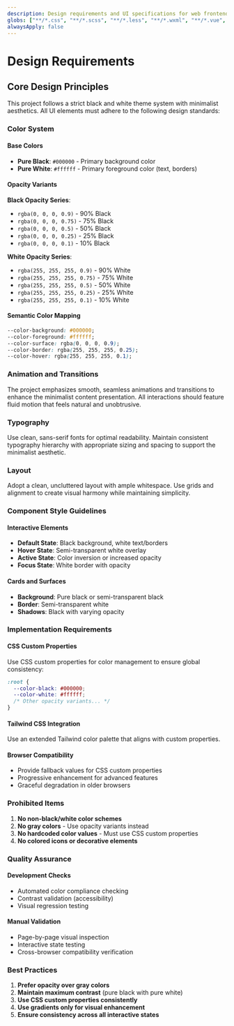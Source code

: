 ```yaml
---
description: Design requirements and UI specifications for web frontend and mini-program pages
globs: ["**/*.css", "**/*.scss", "**/*.less", "**/*.wxml", "**/*.vue", "**/*.jsx", "**/*.tsx"]
alwaysApply: false
---
```


# Design Requirements

## Core Design Principles

This project follows a strict black and white theme system with minimalist aesthetics. All UI elements must adhere to the following design standards:

### Color System

#### Base Colors
- **Pure Black**: `#000000` - Primary background color
- **Pure White**: `#ffffff` - Primary foreground color (text, borders)

#### Opacity Variants
**Black Opacity Series**:
- `rgba(0, 0, 0, 0.9)` - 90% Black
- `rgba(0, 0, 0, 0.75)` - 75% Black  
- `rgba(0, 0, 0, 0.5)` - 50% Black
- `rgba(0, 0, 0, 0.25)` - 25% Black
- `rgba(0, 0, 0, 0.1)` - 10% Black

**White Opacity Series**:
- `rgba(255, 255, 255, 0.9)` - 90% White
- `rgba(255, 255, 255, 0.75)` - 75% White
- `rgba(255, 255, 255, 0.5)` - 50% White
- `rgba(255, 255, 255, 0.25)` - 25% White
- `rgba(255, 255, 255, 0.1)` - 10% White

#### Semantic Color Mapping
```css
--color-background: #000000;
--color-foreground: #ffffff;
--color-surface: rgba(0, 0, 0, 0.9);
--color-border: rgba(255, 255, 255, 0.25);
--color-hover: rgba(255, 255, 255, 0.1);
```

### Animation and Transitions

The project emphasizes smooth, seamless animations and transitions to enhance the minimalist content presentation. All interactions should feature fluid motion that feels natural and unobtrusive.

### Typography

Use clean, sans-serif fonts for optimal readability. Maintain consistent typography hierarchy with appropriate sizing and spacing to support the minimalist aesthetic.

### Layout

Adopt a clean, uncluttered layout with ample whitespace. Use grids and alignment to create visual harmony while maintaining simplicity.

### Component Style Guidelines

#### Interactive Elements
- **Default State**: Black background, white text/borders
- **Hover State**: Semi-transparent white overlay
- **Active State**: Color inversion or increased opacity
- **Focus State**: White border with opacity

#### Cards and Surfaces
- **Background**: Pure black or semi-transparent black
- **Border**: Semi-transparent white
- **Shadows**: Black with varying opacity

### Implementation Requirements

#### CSS Custom Properties
Use CSS custom properties for color management to ensure global consistency:

```css
:root {
  --color-black: #000000;
  --color-white: #ffffff;
  /* Other opacity variants... */
}
```

#### Tailwind CSS Integration
Use an extended Tailwind color palette that aligns with custom properties.

#### Browser Compatibility
- Provide fallback values for CSS custom properties
- Progressive enhancement for advanced features
- Graceful degradation in older browsers

### Prohibited Items

1. **No non-black/white color schemes**
2. **No gray colors** - Use opacity variants instead
3. **No hardcoded color values** - Must use CSS custom properties
4. **No colored icons or decorative elements**

### Quality Assurance

#### Development Checks
- Automated color compliance checking
- Contrast validation (accessibility)
- Visual regression testing

#### Manual Validation
- Page-by-page visual inspection
- Interactive state testing
- Cross-browser compatibility verification

### Best Practices

1. **Prefer opacity over gray colors**
2. **Maintain maximum contrast** (pure black with pure white)
3. **Use CSS custom properties consistently**
4. **Use gradients only for visual enhancement**
5. **Ensure consistency across all interactive states**